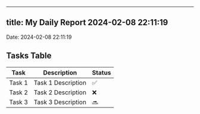 
---
title: My Daily Report 2024-02-08 22:11:19
---

Date: 2024-02-08 22:11:19

## Tasks Table

| Task | Description | Status |
|------|-------------|--------|
| Task 1 | Task 1 Description | ✅ |
| Task 2 | Task 2 Description | ❌ |
| Task 3 | Task 3 Description | 🔜 |
